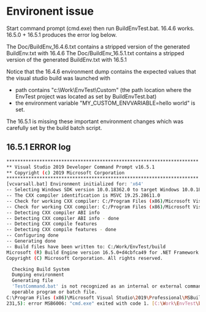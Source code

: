 # Environent issue

Start command prompt (cmd.exe) then run BuildEnvTest.bat.
16.4.6 works.
16.5.0 + 16.5.1 produces the error log below.

The Doc/BuildEnv_16.4.6.txt contains a stripped version of the generated BuildEnv.txt with 16.4.6
The Doc/BuildEnv_16.5.1.txt contains a stripped version of the generated BuildEnv.txt with 16.5.1

Notice that the 16.4.6 environment dump contains the expected values that the visual studio build was launched with
- path contains "c:\Work\EnvTest\Custom" (the path location where the EnvTest project was located as set by BuildEnvTest.bat)
- the environment variable "MY_CUSTOM_ENVVARIABLE=hello world" is set.

The 16.5.1 is missing these important environment changes which was carefully set by the build batch script.


## 16.5.1 ERROR log

```bash
**********************************************************************
** Visual Studio 2019 Developer Command Prompt v16.5.1
** Copyright (c) 2019 Microsoft Corporation
**********************************************************************
[vcvarsall.bat] Environment initialized for: 'x64'
-- Selecting Windows SDK version 10.0.18362.0 to target Windows 10.0.18363.
-- The CXX compiler identification is MSVC 19.25.28611.0
-- Check for working CXX compiler: C:/Program Files (x86)/Microsoft Visual Studio/2019/Professional/VC/Tools/MSVC/14.25.28610/bin/Hostx64/x64/cl.exe
-- Check for working CXX compiler: C:/Program Files (x86)/Microsoft Visual Studio/2019/Professional/VC/Tools/MSVC/14.25.28610/bin/Hostx64/x64/cl.exe - works
-- Detecting CXX compiler ABI info
-- Detecting CXX compiler ABI info - done
-- Detecting CXX compile features
-- Detecting CXX compile features - done
-- Configuring done
-- Generating done
-- Build files have been written to: C:/Work/EnvTest/build
Microsoft (R) Build Engine version 16.5.0+d4cbfca49 for .NET Framework
Copyright (C) Microsoft Corporation. All rights reserved.

  Checking Build System
  Dumping environment
  Generating file
  'TestCommand.bat' is not recognized as an internal or external command,
  operable program or batch file.
C:\Program Files (x86)\Microsoft Visual Studio\2019\Professional\MSBuild\Microsoft\VC\v160\Microsoft.CppCommon.targets(
231,5): error MSB6006: "cmd.exe" exited with code 1. [C:\Work\EnvTest\build\EnvTest.vcxproj]
```